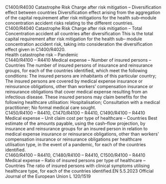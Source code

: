  
C1400/R4030  Catastrophe Risk Charge 
after risk mitigation – 
Diversification effect 
between countries  Diversification effect arising from the aggregation of the capital requirement after 
risk mitigations for the health sub–module concentration accident risks relating to 
the different countries.  
C1400/R4040  Catastrophe Risk Charge 
after risk mitigation – 
Total Concentration 
accident all countries 
after diversification  This is the total capital requirement after risk mitigation for the health sub– 
module concentration accident risk, taking into consideration the diversification 
effect given in C1400/R4020.  
Health catastrophe risk 
– Pandemic  
C1440/R4100 – 
R4410  Medical expense – 
Number of insured 
persons – Countries  The number of insured persons of insurance and reinsurance groups, for each of 
the countries identified, which meet the following conditions: 
The insured persons are inhabitants of this particular country; 
The insured persons are covered by medical expense insurance or reinsurance 
obligations, other than workers’ compensation insurance or reinsurance 
obligations that cover medical expense resulting from an infectious disease. 
These insured persons may claim benefits for the following healthcare utilisation: 
Hospitalisation; 
Consultation with a medical practitioner; 
No formal medical care sought.  
C1450/R4100 – 
R4410, 
C1470/R4100 – 
R4410, 
C1490/R4100 – 
R4410  Medical expense – Unit 
claim cost per type of 
healthcare – Countries  Best estimate of the amounts payable, using the cash–flow projection, by 
insurance and reinsurance groups for an insured person in relation to medical 
expense insurance or reinsurance obligations, other than workers’ compensation 
insurance or reinsurance obligations per healthcare utilisation type, in the event of 
a pandemic, for each of the countries identified.  
C1460/R4100 – 
R4410, 
C1480/R4100 – 
R4410, 
C1500/R4100 – 
R4410  Medical expense – Ratio 
of insured persons per 
type of healthcare – 
Countries  The ratio of insured persons with clinical symptoms utilising healthcare type, for 
each of the countries identified.EN  5.5.2023 Official Journal of the European Union L 120/1519